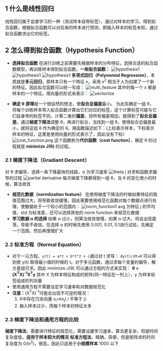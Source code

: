 ## 1 什么是线性回归
线性回归属于监督学习的一种（测试样本自带标签），通过对样本的学习，得到拟合函数，根据拟合函数可以对后来的样本进行预测，即输入样本的标签未知，通过拟合函数求出它的标签。

## 2 怎么得到拟合函数（Hypothesis Function）
- **选择拟合函数**
在进行训练之前需要先根据样本的分布特征，选择合适的拟合函数模型，再训练样本得到拟合函数。**一些拟合函数：**
![hypothesis1](http://upload-images.jianshu.io/upload_images/3022282-51b82f512bb46db7.png)
![hypothesis1](http://upload-images.jianshu.io/upload_images/3022282-0fef58cfaa6b0089.png)
![hypothesis1](http://upload-images.jianshu.io/upload_images/3022282-6b171bedc0d332bf.png)
**多项式回归（Polynomial Regression）**，本质就是**多元回归**，原样本只有一个特征 x，采用 x<sup>2</sup> 相当于人为创建了一个新的特征。因此拟合函数可以统一写成：
![multi_feature](http://upload-images.jianshu.io/upload_images/3022282-8164250b75199851.png)
其中的每一个 x 都是样本的一个特征。用向量的形式来表示：
![vectorlize](http://upload-images.jianshu.io/upload_images/3022282-8c5d37d9b479ce78.png)

- **确定 θ**
**原理**是一个很自然的想法，使**拟合总偏差**最小。
为此先确定一组 θ，将每个训练样本带入拟合函数计算出它们对应的标签，这个计算标签可能与它们自身带的标签不同，计算二者的**偏差**，将所有偏差相加，就得到了**拟合总偏差**。通过**梯度下降法**调整 θ，再进行拟合，当找到一组 θ，使得拟合总偏差最小，就将这组 θ 作为确定的 θ。用函数描述如下：(上标表示样本，下标表示样本的特征，这里是使用向量的形式表示了，因此没有下标）
![cost_function.png](http://upload-images.jianshu.io/upload_images/3022282-e561258a7e20ebe8.png?imageMogr2/auto-orient/strip%7CimageView2/2/w/1240)
这个函数称为**代价函数（cost function）**，确定 θ 的过程就是 **minimize J(θ)** 的过程。

### 2.1 梯度下降法（Gradiant Descent）
对 θ 求偏导，选择一条下降最快的线路，α 为学习速率
![theta j ](http://upload-images.jianshu.io/upload_images/3022282-8b1671b50346c219.png?imageMogr2/auto-orient/strip%7CimageView2/2/w/1240)
对求和函数求偏导的过程
![partial derivative](http://upload-images.jianshu.io/upload_images/3022282-ce19139682f49f11.png?imageMogr2/auto-orient/strip%7CimageView2/2/w/1240)
每次梯度下降都得到一组 θ，当 θ 的变化很小的时候，算法收敛
- **规范化数据（normlization feature）**
在使用梯度下降法的时候如果特征的取值范围过大，将导致收敛缓慢，因此需要使用规范化函数对每个数据点进行处理，使数据处于一个较小的范围内：
![norm_function1](http://upload-images.jianshu.io/upload_images/3022282-cfec2a9c6875b88f.png?imageMogr2/auto-orient/strip%7CimageView2/2/w/1240)
avg 为特征 j 的平均值，std 为标准差，还可以选择其他的 norm function 来规范化数据
- **学习数据 α 的选择**
如果 α 过小，则算法收敛很慢，如果 α 过大，将会出现震荡，导致不收敛。在选择 α 的时候先使用 0.001, 0.01, 0.1进行试验，先确定一个范围，然后再慢慢扩大

### 2.2 标准方程（Normal Equation）
- 对于一元方程，`y(t) = a*t + b*t^2 + c`通过对 t 求导： `dy(t)/dt=0` 可以得到使 y(t) 取得最小值的时候的 t。对于多元函数，通过求每个变量的偏导，解方差组可求。因此 minimize J(θ) 可以通过方程的方式来实现： **θ = (X<sup>T</sup>X)<sup>-1</sup>X<sup>T</sup>y**
其中 X 为样本特征构成的矩阵(同一特征在一列上），y 为样本标签组成的列向量
- 使用通用方程不需要设定学习速率和对数据规范化
- **注意：**(X<sup>T</sup>X)<sup>-1</sup>可能会出现不可逆的情况：
    1. X中存在冗余向量 x<sub>i</sub>=kx<sub>j</sub>( i 不等于 j）
    2. 输入样本过少，而每个样本的特征太多

### 2.3 梯度下降法和通用方程的比较
**梯度下降法**，需要进行特征的规范化，需要设置学习速率，算法更复杂，但是时间复杂度低，**适用于样本较大的情况**
**标准方程法**，精确，简便，但是矩阵求的时间复杂度为 O(n<sup>3</sup>)，很高，因此只适用于**小规模样本** 1000 以下
